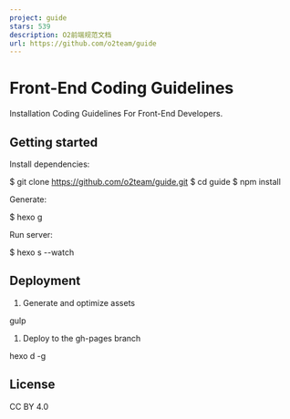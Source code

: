 ```yaml
---
project: guide
stars: 539
description: O2前端规范文档
url: https://github.com/o2team/guide
---
```


Front-End Coding Guidelines
===========================

Installation Coding Guidelines For Front-End Developers.

Getting started
---------------

Install dependencies:

$ git clone https://github.com/o2team/guide.git
$ cd guide
$ npm install

Generate:

$ hexo g

Run server:

$ hexo s --watch

Deployment
----------

1.  Generate and optimize assets

gulp

1.  Deploy to the gh-pages branch

hexo d -g

License
-------

CC BY 4.0
